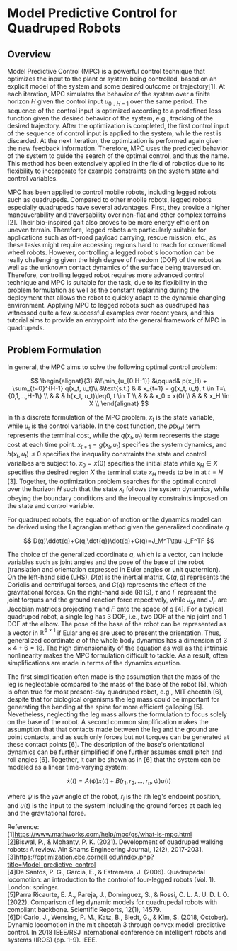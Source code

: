 # Model Predictive Control for Quadruped Robots

## Overview
Model Predictive Control (MPC) is a powerful control technique that optimizes the input to the plant or system being controlled, based on an explicit model of the system and some desired outcome or trajectory[1]. At each iteration, MPC simulates the behavior of the system over a finite horizon $H$ given the control input $u_{0:H-1}$ over the same period. The sequence of the control input is optimized according to a predefined loss function given the desired behavior of the system, e.g., tracking of the desired trajectory. After the optimization is completed, the first control input of the sequence of control input is applied to the system, while the rest is discarded. At the next iteration, the optimization is performed again given the new feedback information. Therefore, MPC uses the predicted behavior of the system to guide the search of the optimal control, and thus the name. This method has been extensively applied in the field of robotics due to its flexibility to incorporate for example constraints on the system state and control variables.

MPC has been applied to control mobile robots, including legged robots such as quadrupeds. Compared to other mobile robots, legged robots especially quadrupeds have several advantages. First, they provide a higher maneuverability and traversability over non-flat and other complex terrains [2]. Their bio-inspired gait also proves to be more energy efficient on uneven terrain. Therefore, legged robots are particularly suitable for applications such as off-road payload carrying, rescue mission, etc., as these tasks might require accessing regions hard to reach for conventional wheel robots. However, controlling a legged robot's locomotion can be really challenging given the high degree of freedom (DOF) of the robot as well as the unknown contact dynamics of the surface being traversed on. Therefore, controlling legged robot requires more advanced control technique and MPC is suitable for the task, due to its flexibility in the problem formulation as well as the constant replanning during the deployment that allows the robot to quickly adapt to the dynamic changing environment. Applying MPC to legged robots such as quadruped has witnessed quite a few successful examples over recent years, and this tutorial aims to provide an entrypoint into the general framework of MPC in quadrupeds. 

## Problem Formulation
In general, the MPC aims to solve the following optimal control problem:

$$
\begin{alignat}{3}
&\!\min_{u_{0:H-1}} &\qquad& p(x_H) + \sum_{t=0}^{H-1} q(x_t, u_t)\\
&\text{s.t.} &      & x_{t+1} = g(x_t, u_t), t \in T=\{0,1,...,H-1\} \\
&            &      & h(x_t, u_t)\leq0, t \in T \\
&            &      & x_0 = x(0) \\
&            &      & x_H \in X \\
\end{alignat}
$$

In this discrete formulation of the MPC problem, $x_t$ is the state variable, while $u_t$ is the control variable. In the cost function, the $p(x_H)$ term represents the terminal cost, while the $q(x_t, u_t)$ term represents the stage cost at each time point. $x_{t+1} = g(x_t, u_t)$ specifies the system dynamics, and $h(x_t, u_t)\leq0$ specifies the inequality constraints the state and control varialbes are subject to. $x_0 = x(0)$ specifies the initial state while $x_H \in X$ specifies the desired region $X$ the terminal state $x_H$ needs to be in at $t=H$ [3]. Together, the optimization problem searches for the optimal control over the horizon $H$ such that the state $x_t$ follows the system dynamics, while obeying the boundary conditions and the inequality constraints imposed on the state and control variable. 

For quadruped robots, the equation of motion or the dynamics model can be derived using the Lagrangian method given the generalized coordinate $q$

$$
D(q)\ddot{q}+C(q,\dot{q})\dot{q}+G(q)=J_M^T\tau-J_F^TF
$$

The choice of the generalized coordinate $q$, which is a vector, can include variables such as joint angles and the pose of the base of the robot (translation and orientation expressed in Euler angles or unit quaternion). On the left-hand side (LHS), $D(q)$ is the inertial matrix, $C(q,\dot{q})$ represents the Coriolis and centrifugal forces, and $G(q)$ represents the effect of the gravitational forces. On the right-hand side (RHS), $\tau$ and $F$ represent the joint torques and the ground reaction force repectively, while $J_M$ and $J_F$ are Jacobian matrices projecting $\tau$ and $F$ onto the space of $q$ [4]. For a typical quadruped robot, a single leg has 3 DOF, i.e., two DOF at the hip joint and 1 DOF at the elbow. The pose of the base of the robot can be represented as a vector in $\mathbb{R}^{6\times1}$ if Eular angles are used to present the orientation. Thus, generalized coordinate $q$ of the whole body dynamics has a dimension of $3\times4+6=18$. The high dimensionality of the equation as well as the intrinsic nonlinearity makes the MPC formulation difficult to tackle. As a result, often simplifications are made in terms of the dynamics equation.

The first simplification often made is the assumption that the mass of the leg is neglectable compared to the mass of the base of the robot [5], which is often true for most present-day quadruped robot, e.g., MIT cheetah [6], despite that for biological organisms the leg mass could be important for generating the bending at the spine for more efficient galloping [5]. Nevetheless, neglecting the leg mass allows the formulation to focus solely on the base of the robot. A second common simplification makes the assumption that that contacts made between the leg and the ground are point contacts, and as such only forces but not torques can be generated at these contact points [6]. The description of the base's orientational dynamics can be further simplified if one further assumes small pitch and roll angles [6]. Together, it can be shown as in [6] that the system can be modeled as a linear time-varying system:

$$
\dot{x}(t)=A(\psi)x(t)+B(r_1,r_2,...,r_n,\psi)u(t)
$$

where $\psi$ is the yaw angle of the robot, $r_i$ is the ith leg's endpoint position, and $u(t)$ is the input to the system including the ground forces at each leg and the gravitational force.



Reference: <br />
[1]https://www.mathworks.com/help/mpc/gs/what-is-mpc.html <br />
[2]Biswal, P., & Mohanty, P. K. (2021). Development of quadruped walking robots: A review. Ain Shams Engineering Journal, 12(2), 2017-2031. <br />
[3]https://optimization.cbe.cornell.edu/index.php?title=Model_predictive_control <br />
[4]De Santos, P. G., Garcia, E., & Estremera, J. (2006). Quadrupedal locomotion: an introduction to the control of four-legged robots (Vol. 1). London: springer. <br />
[5]Parra Ricaurte, E. A., Pareja, J., Dominguez, S., & Rossi, C. L. A. U. D. I. O. (2022). Comparison of leg dynamic models for quadrupedal robots with compliant backbone. Scientific Reports, 12(1), 14579. <br />
[6]Di Carlo, J., Wensing, P. M., Katz, B., Bledt, G., & Kim, S. (2018, October). Dynamic locomotion in the mit cheetah 3 through convex model-predictive control. In 2018 IEEE/RSJ international conference on intelligent robots and systems (IROS) (pp. 1-9). IEEE.

